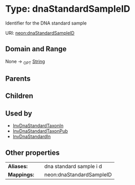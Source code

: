 
# Type: dnaStandardSampleID


Identifier for the DNA standard sample

URI: [neon:dnaStandardSampleID](https://data.neonscience.org/dnaStandardSampleID)


## Domain and Range

None ->  <sub>OPT</sub> [String](types/String.md)

## Parents


## Children


## Used by

 * [InvDnaStandardTaxonIn](InvDnaStandardTaxonIn.md)
 * [InvDnaStandardTaxonPub](InvDnaStandardTaxonPub.md)
 * [InvDnaStandardIn](InvDnaStandardIn.md)

## Other properties

|  |  |  |
| --- | --- | --- |
| **Aliases:** | | dna standard sample i d |
| **Mappings:** | | neon:dnaStandardSampleID |

